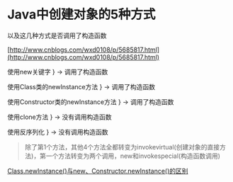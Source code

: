 # Java中创建对象的5种方式

以及这几种方式是否调用了构造函数

[http://www.cnblogs.com/wxd0108/p/5685817.html](http://www.cnblogs.com/wxd0108/p/5685817.html)


使用new关键字	} → 调用了构造函数

使用Class类的newInstance方法	} → 调用了构造函数

使用Constructor类的newInstance方法	} → 调用了构造函数

使用clone方法	} → 没有调用构造函数

使用反序列化	} → 没有调用构造函数

> 除了第1个方法，其他4个方法全都转变为invokevirtual(创建对象的直接方法)，第一个方法转变为两个调用，new和invokespecial(构造函数调用)

[Class.newInstance()与new、Constructor.newInstance()的区别](http://blog.csdn.net/panda1234lee/article/details/9009719)